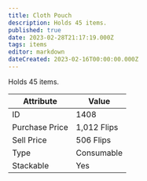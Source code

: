 ```yaml
---
title: Cloth Pouch
description: Holds 45 items.
published: true
date: 2023-02-28T21:17:19.000Z
tags: items
editor: markdown
dateCreated: 2023-02-16T00:00:00.000Z
---
```


Holds 45 items.

|Attribute|Value|
|-|-|
|ID|1408|
|Purchase Price|1,012 Flips|
|Sell Price|506 Flips|
|Type|Consumable|
|Stackable|Yes|


